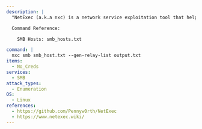 ```yaml
---
description: |
  "NetExec (a.k.a nxc) is a network service exploitation tool that helps automate assessing the security of large networks." - https://www.netexec.wiki/. The following command will enumerate a list of SMB hosts with signing not enforced, allowing you to relay credentials to them using ntlmrelayx.py.

  Command Reference:

  	SMB Hosts: smb_hosts.txt

command: |
  nxc smb smb_host.txt --gen-relay-list output.txt
items:
  - No_Creds
services:
  - SMB
attack_types:
  - Enumeration
OS:
  - Linux
references:
  - https://github.com/Pennyw0rth/NetExec
  - https://www.netexec.wiki/
---
```

